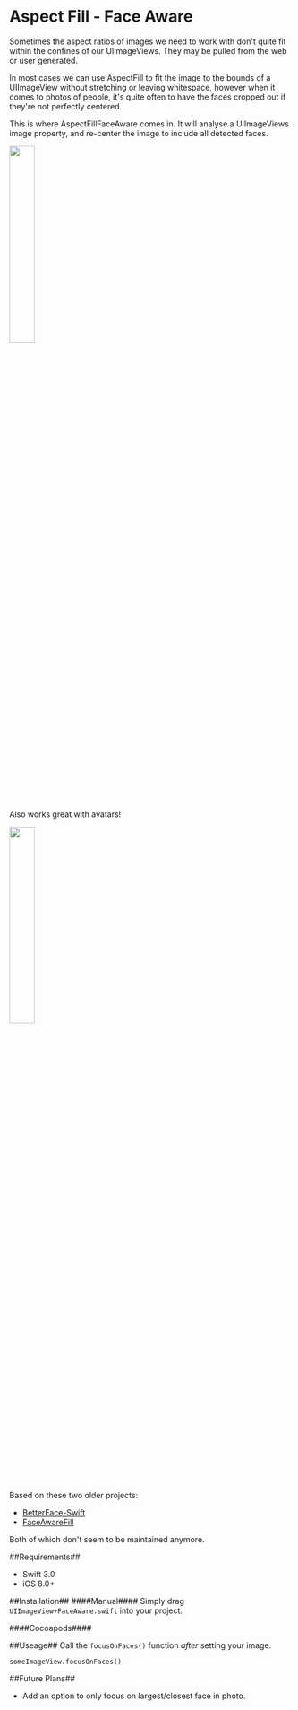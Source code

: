 # Aspect Fill - Face Aware

Sometimes the aspect ratios of images we need to work with don't quite fit within the confines of our UIImageViews. They may be pulled from the web or user generated.

In most cases we can use AspectFill to fit the image to the bounds of a UIImageView without stretching or leaving whitespace, however when it comes to photos of people, it's quite often to have the faces cropped out if they're not perfectly centered.

This is where AspectFillFaceAware comes in.
It will analyse a UIImageViews image property, and re-center the image to include all detected faces.

<img src="https://raw.githubusercontent.com/BeauNouvelle/AspectFillFaceAware/master/largeExample.png" width=30%>

Also works great with avatars!

<img src="https://raw.githubusercontent.com/BeauNouvelle/AspectFillFaceAware/master/avatarExample.png" width=30%>

Based on these two older projects:

* [BetterFace-Swift](https://github.com/croath/UIImageView-BetterFace-Swift)
* [FaceAwareFill](https://github.com/Julioacarrettoni/UIImageView_FaceAwareFill)

Both of which don't seem to be maintained anymore.

##Requirements##
* Swift 3.0
* iOS 8.0+

##Installation##
####Manual####
Simply drag `UIImageView+FaceAware.swift` into your project.

####Cocoapods####


##Useage##
Call the `focusOnFaces()` function *after* setting your image.

```
someImageView.focusOnFaces()
```

##Future Plans##
* Add an option to only focus on largest/closest face in photo.






